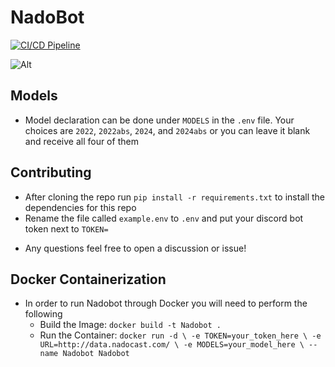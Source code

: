 # NadoBot

[![CI/CD Pipeline](https://github.com/Zachdehooge/NadoBot/actions/workflows/CICD.yml/badge.svg)](https://github.com/Zachdehooge/NadoBot/actions/workflows/CICD.yml)

![Alt](https://repobeats.axiom.co/api/embed/33a13497022ac4ec16c0609dfa21f1481cfd4a24.svg "Repobeats analytics image")
## Models

- Model declaration can be done under `MODELS` in the `.env` file. Your choices are `2022`, `2022abs`, `2024`, and `2024abs` or you can leave it blank and receive all four of them

## Contributing

- After cloning the repo run `pip install -r requirements.txt` to install the dependencies for this repo
- Rename the file called `example.env` to `.env` and put your discord bot token next to `TOKEN=`

* Any questions feel free to open a discussion or issue!

## Docker Containerization

- In order to run Nadobot through Docker you will need to perform the following
  - Build the Image: `docker build -t Nadobot .`
  - Run the Container: `docker run -d \ -e TOKEN=your_token_here \ -e URL=http://data.nadocast.com/ \ -e MODELS=your_model_here \ --name Nadobot Nadobot`

